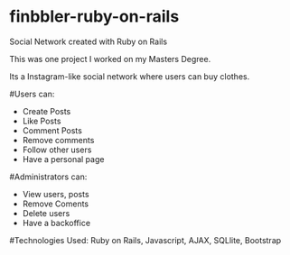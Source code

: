 # finbbler-ruby-on-rails
Social Network created with Ruby on Rails


This was one project I worked on my Masters Degree.


Its a Instagram-like social network where users can buy clothes.


#Users can:

  - Create Posts
  - Like Posts
  - Comment Posts
  - Remove comments
  - Follow other users
  - Have a personal page
 
#Administrators can:

  - View users, posts
  - Remove Coments
  - Delete users
  - Have a backoffice


#Technologies Used: Ruby on Rails, Javascript, AJAX, SQLlite, Bootstrap 
